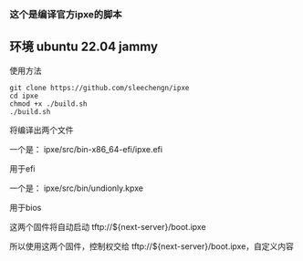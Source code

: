 ### 这个是编译官方ipxe的脚本
## 环境 ubuntu 22.04 jammy

使用方法

```
git clone https://github.com/sleechengn/ipxe
cd ipxe
chmod +x ./build.sh
./build.sh
```

将编译出两个文件

一个是： ipxe/src/bin-x86_64-efi/ipxe.efi

用于efi

一个是： ipxe/src/bin/undionly.kpxe

用于bios

这两个固件将自动启动 tftp://${next-server}/boot.ipxe

所以使用这两个固件，控制权交给 tftp://${next-server}/boot.ipxe，自定义内容
